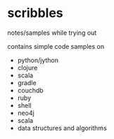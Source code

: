 scribbles
=========

notes/samples while trying out

contains simple code samples on 
* python/jython
* clojure
* scala
* gradle
* couchdb
* ruby
* shell
* neo4j
* scala
* data structures and algorithms
